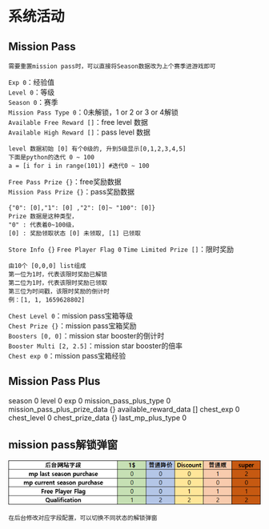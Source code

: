 # 系统活动

## Mission Pass

    需要重置mission pass时，可以直接将Season数据改为上个赛季进游戏即可  

`Exp 0`：经验值  
`Level 0`：等级  
`Season 0`：赛季  
`Mission Pass Type 0`：0未解锁，1 or 2 or 3 or 4解锁  
`Available Free Reward []`：free level 数据  
`Available High Reward []`：pass level 数据

    level 数据初始 [0] 有个0级的, 升到5级显示[0,1,2,3,4,5]
    下面是python的迭代 0 ~ 100
    a = [i for i in range(101)] #迭代0 ~ 100
`Free Pass Prize {}`：free奖励数据  
`Mission Pass Prize {}`：pass奖励数据  
    
    {"0": [0],"1": [0] ,"2": [0]~ "100": [0]} 
    Prize 数据是这种类型，
    "0" : 代表着0~100级，
    [0] : 奖励领取状态 [0] 未领取, [1] 已领取
`Store Info {}`
`Free Player Flag 0`
`Time Limited Prize []`：限时奖励

    由10个 [0,0,0] list组成
    第一位为1时，代表该限时奖励已解锁
    第二位为1时，代表该限时奖励已领取
    第三位为时间戳，该限时奖励的倒计时
    例：[1, 1, 1659628802]

`Chest Level 0`：mission pass宝箱等级  
`Chest Prize {}`：mission pass宝箱奖励  
`Boosters [0, 0]`：mission star booster的倒计时  
`Booster Multi [2, 2.5]`：mission star booster的倍率  
`Chest exp 0`：mission pass宝箱经验

## Mission Pass Plus
season 0
level 0
exp 0
mission_pass_plus_type 0
mission_pass_plus_prize_data {}
available_reward_data []
chest_exp 0
chest_level 0
chest_prize_data {}
last_mp_plus_type 0

## mission pass解锁弹窗
![解锁弹窗配置](images/S_mission_pass_boost.png)  
    
    在后台修改对应字段配置，可以切换不同状态的解锁弹窗
